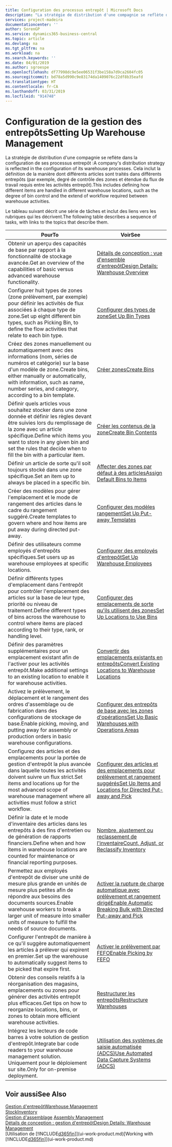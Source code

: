 ```yaml
---
title: Configuration des processus entrepôt | Microsoft Docs
description: "La stratégie de distribution d'une compagnie se reflète dans la configuration de ses processus entrepôt : Cela inclut la définition de la manière dont différents articles sont traités dans différents entrepôts (par exemple, degré de contrôle des zones et étendue du flux de travail requis entre les activités entrepôt)."
services: project-madeira
documentationcenter: ''
author: SorenGP
ms.service: dynamics365-business-central
ms.topic: article
ms.devlang: na
ms.tgt_pltfrm: na
ms.workload: na
ms.search.keywords: ''
ms.date: 04/01/2019
ms.author: sgroespe
ms.openlocfilehash: df77998dc9e5ee06531f3be158a7d9ca2604fc05
ms.sourcegitcommit: bd78a5d990c9e83174da1409076c22df8b35eafd
ms.translationtype: HT
ms.contentlocale: fr-CA
ms.lasthandoff: 03/31/2019
ms.locfileid: "914748"
---
```

# <a name="setting-up-warehouse-management"></a><span data-ttu-id="ea20c-104">Configuration de la gestion des entrepôts</span><span class="sxs-lookup"><span data-stu-id="ea20c-104">Setting Up Warehouse Management</span></span>
<span data-ttu-id="ea20c-105">La stratégie de distribution d'une compagnie se reflète dans la configuration de ses processus entrepôt :</span><span class="sxs-lookup"><span data-stu-id="ea20c-105">A company's distribution strategy is reflected in the configuration of its warehouse processes.</span></span> <span data-ttu-id="ea20c-106">Cela inclut la définition de la manière dont différents articles sont traités dans différents entrepôts (par exemple, degré de contrôle des zones et étendue du flux de travail requis entre les activités entrepôt).</span><span class="sxs-lookup"><span data-stu-id="ea20c-106">This includes defining how different items are handled in different warehouse locations, such as the degree of bin control and the extend of workflow required between warehouse activities.</span></span>  

 <span data-ttu-id="ea20c-107">Le tableau suivant décrit une série de tâches et inclut des liens vers les rubriques qui les décrivent.</span><span class="sxs-lookup"><span data-stu-id="ea20c-107">The following table describes a sequence of tasks, with links to the topics that describe them.</span></span>   

|<span data-ttu-id="ea20c-108">**Pour**</span><span class="sxs-lookup"><span data-stu-id="ea20c-108">**To**</span></span>|<span data-ttu-id="ea20c-109">**Voir**</span><span class="sxs-lookup"><span data-stu-id="ea20c-109">**See**</span></span>|  
|------------|-------------|  
|<span data-ttu-id="ea20c-110">Obtenir un aperçu des capacités de base par rapport à la fonctionnalité de stockage avancée.</span><span class="sxs-lookup"><span data-stu-id="ea20c-110">Get an overview of the capabilities of basic versus advanced warehouse functionality.</span></span>|[<span data-ttu-id="ea20c-111">Détails de conception : vue d'ensemble d'entrepôt</span><span class="sxs-lookup"><span data-stu-id="ea20c-111">Design Details: Warehouse Overview</span></span>](design-details-warehouse-overview.md)|  
|<span data-ttu-id="ea20c-112">Configurer huit types de zones (zone prélèvement, par exemple) pour définir les activités de flux associées à chaque type de zone.</span><span class="sxs-lookup"><span data-stu-id="ea20c-112">Set up eight different bin types, such as Picking Bin, to define the flow activities that relate to each bin type.</span></span>|[<span data-ttu-id="ea20c-113">Configurer des types de zone</span><span class="sxs-lookup"><span data-stu-id="ea20c-113">Set Up Bin Types</span></span>](warehouse-how-to-set-up-bin-types.md)|  
|<span data-ttu-id="ea20c-114">Créez des zones manuellement ou automatiquement avec des informations (nom, séries de numéros et catégorie) sur la base d'un modèle de zone.</span><span class="sxs-lookup"><span data-stu-id="ea20c-114">Create bins, either manually or automatically, with information, such as name, number series, and category, according to a bin template.</span></span>|[<span data-ttu-id="ea20c-115">Créer zones</span><span class="sxs-lookup"><span data-stu-id="ea20c-115">Create Bins</span></span>](warehouse-how-to-create-individual-bins.md)|  
|<span data-ttu-id="ea20c-116">Définir quels articles vous souhaitez stocker dans une zone donnée et définir les règles devant être suivies lors du remplissage de la zone avec un article spécifique.</span><span class="sxs-lookup"><span data-stu-id="ea20c-116">Define which items you want to store in any given bin and set the rules that decide when to fill the bin with a particular item.</span></span>|[<span data-ttu-id="ea20c-117">Créer les contenus de la zone</span><span class="sxs-lookup"><span data-stu-id="ea20c-117">Create Bin Contents</span></span>](warehouse-how-to-set-up-bin-contents.md)|  
|<span data-ttu-id="ea20c-118">Définir un article de sorte qu'il soit toujours stocké dans une zone spécifique.</span><span class="sxs-lookup"><span data-stu-id="ea20c-118">Set an item up to always be placed in a specific bin.</span></span>|[<span data-ttu-id="ea20c-119">Affecter des zones par défaut à des articles</span><span class="sxs-lookup"><span data-stu-id="ea20c-119">Assign Default Bins to Items</span></span>](warehouse-how-to-assign-default-bins-to-items.md)|
|<span data-ttu-id="ea20c-120">Créer des modèles pour gérer l'emplacement et le mode de rangement des articles dans le cadre du rangement suggéré.</span><span class="sxs-lookup"><span data-stu-id="ea20c-120">Create templates to govern where and how items are put away during directed put-away.</span></span>|[<span data-ttu-id="ea20c-121">Configurer des modèles rangement</span><span class="sxs-lookup"><span data-stu-id="ea20c-121">Set Up Put-away Templates</span></span>](warehouse-how-to-set-up-put-away-templates.md)|
|<span data-ttu-id="ea20c-122">Définir des utilisateurs comme employés d'entrepôts spécifiques.</span><span class="sxs-lookup"><span data-stu-id="ea20c-122">Set users up as warehouse employees at specific locations.</span></span>|[<span data-ttu-id="ea20c-123">Configurer des employés d'entrepôt</span><span class="sxs-lookup"><span data-stu-id="ea20c-123">Set Up Warehouse Employees</span></span>](warehouse-how-to-set-up-warehouse-employees.md)|
|<span data-ttu-id="ea20c-124">Définir différents types d'emplacement dans l'entrepôt pour contrôler l'emplacement des articles sur la base de leur type, priorité ou niveau de traitement.</span><span class="sxs-lookup"><span data-stu-id="ea20c-124">Define different types of bins across the warehouse to control where items are placed according to their type, rank, or handling level.</span></span>|[<span data-ttu-id="ea20c-125">Configurer des emplacements de sorte qu'ils utilisent des zones</span><span class="sxs-lookup"><span data-stu-id="ea20c-125">Set Up Locations to Use Bins</span></span>](warehouse-how-to-set-up-locations-to-use-bins.md)|
|<span data-ttu-id="ea20c-126">Définir des paramètres supplémentaires pour un emplacement existant afin de l'activer pour les activités entrepôt.</span><span class="sxs-lookup"><span data-stu-id="ea20c-126">Make additional settings to an existing location to enable it for warehouse activities.</span></span>|[<span data-ttu-id="ea20c-127">Convertir des emplacements existants en entrepôts</span><span class="sxs-lookup"><span data-stu-id="ea20c-127">Convert Existing Locations to Warehouse Locations</span></span>](warehouse-how-to-convert-existing-locations-to-warehouse-locations.md)|
|<span data-ttu-id="ea20c-128">Activez le prélèvement, le déplacement et le rangement des ordres d'assemblage ou de fabrication dans des configurations de stockage de base.</span><span class="sxs-lookup"><span data-stu-id="ea20c-128">Enable picking, moving, and putting away for assembly or production orders in basic warehouse configurations.</span></span>|[<span data-ttu-id="ea20c-129">Configurer des entrepôts de base avec les zones d'opérations</span><span class="sxs-lookup"><span data-stu-id="ea20c-129">Set Up Basic Warehouses with Operations Areas</span></span>](warehouse-how-to-set-up-basic-warehouses-with-operations-areas.md)|  
|<span data-ttu-id="ea20c-130">Configurez des articles et des emplacements pour la portée de gestion d'entrepôt la plus avancée dans laquelle toutes les activités doivent suivre un flux strict.</span><span class="sxs-lookup"><span data-stu-id="ea20c-130">Set items and locations up for the most advanced scope of warehouse management where all activities must follow a strict workflow.</span></span>|[<span data-ttu-id="ea20c-131">Configurer des articles et des emplacements pour prélèvement et rangement suggérés</span><span class="sxs-lookup"><span data-stu-id="ea20c-131">Set Up Items and Locations for Directed Put-away and Pick</span></span>](warehouse-how-to-set-up-items-for-directed-put-away-and-pick.md)|  
|<span data-ttu-id="ea20c-132">Définir la date et le mode d'inventaire des articles dans les entrepôts à des fins d'entretien ou de génération de rapports financiers.</span><span class="sxs-lookup"><span data-stu-id="ea20c-132">Define when and how items in warehouse locations are counted for maintenance or financial reporting purposes.</span></span>|[<span data-ttu-id="ea20c-133">Nombre, ajustement ou reclassement de l'inventaire</span><span class="sxs-lookup"><span data-stu-id="ea20c-133">Count, Adjust, or Reclassify Inventory</span></span>](inventory-how-count-adjust-reclassify.md)|
|<span data-ttu-id="ea20c-134">Permettez aux employés d'entrepôt de diviser une unité de mesure plus grande en unités de mesure plus petites afin de répondre aux besoins des documents sources.</span><span class="sxs-lookup"><span data-stu-id="ea20c-134">Enable warehouse workers to break a larger unit of measure into smaller units of measure to fulfill the needs of source documents.</span></span>|[<span data-ttu-id="ea20c-135">Activer la rupture de charge automatique avec prélèvement et rangement dirigé</span><span class="sxs-lookup"><span data-stu-id="ea20c-135">Enable Automatic Breaking Bulk with Directed Put-away and Pick</span></span>](warehouse-enable-automatic-breaking-bulk-with-directed-put-away-and-pick.md)|  
|<span data-ttu-id="ea20c-136">Configurer l'entrepôt de manière à ce qu'il suggère automatiquement les articles à prélever qui expirent en premier.</span><span class="sxs-lookup"><span data-stu-id="ea20c-136">Set up the warehouse to automatically suggest items to be picked that expire first.</span></span>|[<span data-ttu-id="ea20c-137">Activer le prélèvement par FEFO</span><span class="sxs-lookup"><span data-stu-id="ea20c-137">Enable Picking by FEFO</span></span>](warehouse-picking-by-fefo.md)|
|<span data-ttu-id="ea20c-138">Obtenir des conseils relatifs à la réorganisation des magasins, emplacements ou zones pour générer des activités entrepôt plus efficaces.</span><span class="sxs-lookup"><span data-stu-id="ea20c-138">Get tips on how to reorganize locations, bins, or zones to obtain more efficient warehouse activities.</span></span>|[<span data-ttu-id="ea20c-139">Restructurer les entrepôts</span><span class="sxs-lookup"><span data-stu-id="ea20c-139">Restructure Warehouses</span></span>](warehouse-how-to-restructure-warehouses.md)|
|<span data-ttu-id="ea20c-140">Intégrez les lecteurs de code barres à votre solution de gestion d'entrepôt.</span><span class="sxs-lookup"><span data-stu-id="ea20c-140">Integrate bar code readers to your warehouse management solution.</span></span> <span data-ttu-id="ea20c-141">Uniquement pour le déploiement sur site.</span><span class="sxs-lookup"><span data-stu-id="ea20c-141">Only for on-premise deployment.</span></span>|[<span data-ttu-id="ea20c-142">Utilisation des systèmes de saisie automatisée (ADCS)</span><span class="sxs-lookup"><span data-stu-id="ea20c-142">Use Automated Data Capture Systems (ADCS)</span></span>](warehouse-use-automated-data-capture-systems-adcs.md)|

## <a name="see-also"></a><span data-ttu-id="ea20c-143">Voir aussi</span><span class="sxs-lookup"><span data-stu-id="ea20c-143">See Also</span></span>  
[<span data-ttu-id="ea20c-144">Gestion d'entrepôt</span><span class="sxs-lookup"><span data-stu-id="ea20c-144">Warehouse Management</span></span>](warehouse-manage-warehouse.md)  
[<span data-ttu-id="ea20c-145">Stock</span><span class="sxs-lookup"><span data-stu-id="ea20c-145">Inventory</span></span>](inventory-manage-inventory.md)  
<span data-ttu-id="ea20c-146">[Gestion d'assemblage](assembly-assemble-items.md)  </span><span class="sxs-lookup"><span data-stu-id="ea20c-146">[Assembly Management](assembly-assemble-items.md)  </span></span>  
[<span data-ttu-id="ea20c-147">Détails de conception : gestion d'entrepôt</span><span class="sxs-lookup"><span data-stu-id="ea20c-147">Design Details: Warehouse Management</span></span>](design-details-warehouse-management.md)  
<span data-ttu-id="ea20c-148">[Utilisation de [!INCLUDE[d365fin](includes/d365fin_md.md)]](ui-work-product.md)</span><span class="sxs-lookup"><span data-stu-id="ea20c-148">[Working with [!INCLUDE[d365fin](includes/d365fin_md.md)]](ui-work-product.md)</span></span>
